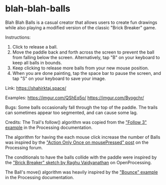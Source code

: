 # blah-blah-balls
Blah Blah Balls is a casual creator that allows users to create fun drawings while also playing a modified version of the classic "Brick Breaker" game.

Instructions:
1. Click to release a ball.
2. Move the paddle back and forth across the screen to prevent the ball from falling below the screen. Alternatively, tap "B" on your keyboard to keep all balls in bounds.
3. Keep clicking to release more balls from your new mouse position.
4. When you are done painting, tap the space bar to pause the screen, and tap "S" on your keyboard to save your image.

Link: https://shahirktaj.space/

Examples:
https://imgur.com/QShEq5o/
https://imgur.com/Byogchr/

Bugs:
Some balls occasionally fall through the top of the paddle.
The trails can sometimes appear too segmented, and can cause some lag.

Credits:
The Trail's follow() algorithm was copied from the ["Follow 3" example](https://processing.org/examples/follow3.html) in the Processing documentation.

The algorithm for having the each mouse click increase the number of Balls was inspired by the ["Action Only Once on mousePressed" post](https://forum.processing.org/one/topic/action-only-once-on-mousepressed.html) on the Processing forum.

The conditionals to have the balls collide with the paddle were inspired by the ["Brick Breaker" sketch by Raghu Vaidyanathan](https://www.openprocessing.org/sketch/134612/) on OpenProcessing.

The Ball's move() algorithm was heavily inspired by the ["Bounce" example](https://processing.org/examples/bounce.html) in the Processing documentation.

